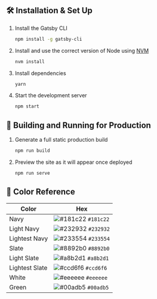 ## 🛠 Installation & Set Up

1. Install the Gatsby CLI

   ```sh
   npm install -g gatsby-cli
   ```

2. Install and use the correct version of Node using [NVM](https://github.com/nvm-sh/nvm)

   ```sh
   nvm install
   ```

3. Install dependencies

   ```sh
   yarn
   ```

4. Start the development server

   ```sh
   npm start
   ```

## 🚀 Building and Running for Production

1. Generate a full static production build

   ```sh
   npm run build
   ```

1. Preview the site as it will appear once deployed

   ```sh
   npm run serve
   ```

## 🎨 Color Reference

| Color          | Hex                                                                |
| -------------- | ------------------------------------------------------------------ |
| Navy           | ![#181c22](https://via.placeholder.com/10/181c22?text=+) `#181c22` |
| Light Navy     | ![#232932](https://via.placeholder.com/10/232932?text=+) `#232932` |
| Lightest Navy  | ![#233554](https://via.placeholder.com/10/233554?text=+) `#233554` |
| Slate          | ![#8892b0](https://via.placeholder.com/10/8892b0?text=+) `#8892b0` |
| Light Slate    | ![#a8b2d1](https://via.placeholder.com/10/a8b2d1?text=+) `#a8b2d1` |
| Lightest Slate | ![#ccd6f6](https://via.placeholder.com/10/ccd6f6?text=+) `#ccd6f6` |
| White          | ![#eeeeee](https://via.placeholder.com/10/eeeeee?text=+) `#eeeeee` |
| Green          | ![#00adb5](https://via.placeholder.com/10/00adb5?text=+) `#00adb5` |
